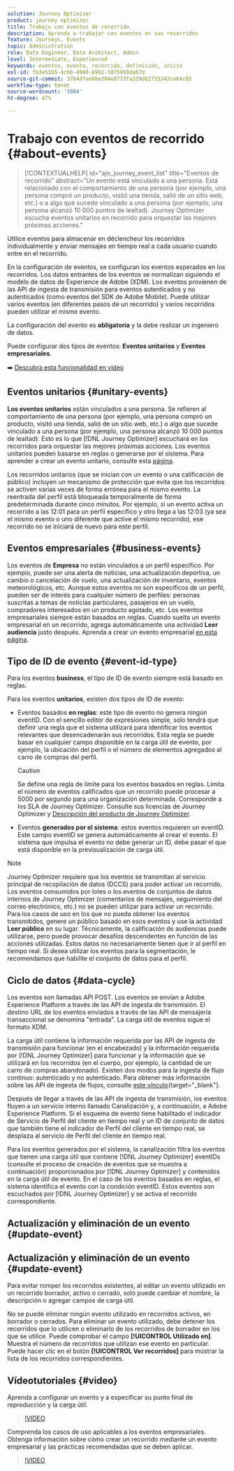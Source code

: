 ```yaml
---
solution: Journey Optimizer
product: journey optimizer
title: Trabajo con eventos de recorrido
description: Aprenda a trabajar con eventos en sus recorridos
feature: Journeys, Events
topic: Administration
role: Data Engineer, Data Architect, Admin
level: Intermediate, Experienced
keywords: eventos, evento, recorrido, definición, inicio
exl-id: fb3e51b5-4cbb-4949-8992-1075959da67d
source-git-commit: 3764d7eebbe304e0773fa329db2755342ce64c85
workflow-type: tm+mt
source-wordcount: '1084'
ht-degree: 47%

---
```


# Trabajo con eventos de recorrido {#about-events}

>[!CONTEXTUALHELP]
>id="ajo_journey_event_list"
>title="Eventos de recorrido"
>abstract="Un evento está vinculado a una persona. Está relacionado con el comportamiento de una persona (por ejemplo, una persona compró un producto, visitó una tienda, salió de un sitio web, etc.) o a algo que sucede vinculado a una persona (por ejemplo, una persona alcanzó 10 000 puntos de lealtad). Journey Optimizer escucha eventos unitarios en recorrido para orquestar las mejores próximas acciones."

Utilice eventos para almacenar en déclencheur los recorridos individualmente y enviar mensajes en tiempo real a cada usuario cuando entre en el recorrido.

En la configuración de eventos, se configuran los eventos esperados en los recorridos. Los datos entrantes de los eventos se normalizan siguiendo el modelo de datos de Experience de Adobe (XDM). Los eventos provienen de las API de ingesta de transmisión para eventos autenticados y no autenticados (como eventos del SDK de Adobe Mobile). Puede utilizar varios eventos (en diferentes pasos de un recorrido) y varios recorridos pueden utilizar el mismo evento.

La configuración del evento es **obligatoria** y la debe realizar un ingeniero de datos.

Puede configurar dos tipos de eventos: **Eventos unitarios** y **Eventos empresariales**.


➡️ [Descubra esta funcionalidad en vídeo](#video)

## Eventos unitarios {#unitary-events}

**Los eventos unitarios** están vinculados a una persona. Se refieren al comportamiento de una persona (por ejemplo, una persona compró un producto, visitó una tienda, salió de un sitio web, etc.) o algo que sucede vinculado a una persona (por ejemplo, una persona alcanzó 10 000 puntos de lealtad). Esto es lo que [!DNL Journey Optimizer] escuchará en los recorridos para orquestar las mejores próximas acciones. Los eventos unitarios pueden basarse en reglas o generarse por el sistema. Para aprender a crear un evento unitario, consulte esta [página](../event/about-creating.md).

Los recorridos unitarios (que se inician con un evento o una calificación de público) incluyen un mecanismo de protección que evita que los recorridos se activen varias veces de forma errónea para el mismo evento. La reentrada del perfil está bloqueada temporalmente de forma predeterminada durante cinco minutos. Por ejemplo, si un evento activa un recorrido a las 12:01 para un perfil específico y otro llega a las 12:03 (ya sea el mismo evento o uno diferente que active el mismo recorrido), ese recorrido no se iniciará de nuevo para este perfil.

## Eventos empresariales {#business-events}

Los eventos de **Empresa** no están vinculados a un perfil específico. Por ejemplo, puede ser una alerta de noticias, una actualización deportiva, un cambio o cancelación de vuelo, una actualización de inventario, eventos meteorológicos, etc. Aunque estos eventos no son específicos de un perfil, pueden ser de interés para cualquier número de perfiles: personas suscritas a temas de noticias particulares, pasajeros en un vuelo, compradores interesados en un producto agotado, etc. Los eventos empresariales siempre están basados en reglas. Cuando suelta un evento empresarial en un recorrido, agrega automáticamente una actividad **Leer audiencia** justo después. Aprenda a crear un evento empresarial [en esta página](../event/about-creating-business.md).


## Tipo de ID de evento {#event-id-type}

Para los eventos **business**, el tipo de ID de evento siempre está basado en reglas.

Para los eventos **unitarios**, existen dos tipos de ID de evento:

* Eventos basados **en reglas**: este tipo de evento no genera ningún eventID. Con el sencillo editor de expresiones simple, solo tendrá que definir una regla que el sistema utilizará para identificar los eventos relevantes que desencadenarán sus recorridos. Esta regla se puede basar en cualquier campo disponible en la carga útil de evento, por ejemplo, la ubicación del perfil o el número de elementos agregados al carro de compras del perfil.

  >[!CAUTION]
  >
  >Se define una regla de límite para los eventos basados en reglas. Limita el número de eventos calificados que un recorrido puede procesar a 5000 por segundo para una organización determinada. Corresponde a los SLA de Journey Optimizer. Consulte sus licencias de Journey Optimizer y [Descripción del producto de Journey Optimizer](https://helpx.adobe.com/es/legal/product-descriptions/adobe-journey-optimizer.html).

* Eventos **generados por el sistema**: estos eventos requieren un eventID. Este campo eventID se genera automáticamente al crear el evento. El sistema que impulsa el evento no debe generar un ID, debe pasar el que está disponible en la previsualización de carga útil.

>[!NOTE]
>
>Journey Optimizer requiere que los eventos se transmitan al servicio principal de recopilación de datos (DCCS) para poder activar un recorrido. Los eventos consumidos por lotes o los eventos de conjuntos de datos internos de Journey Optimizer (comentarios de mensajes, seguimiento del correo electrónico, etc.) no se pueden utilizar para activar un recorrido. Para los casos de uso en los que no pueda obtener los eventos transmitidos, genere un público basado en esos eventos y use la actividad **Leer público** en su lugar. Técnicamente, la calificación de audiencias puede utilizarse, pero puede provocar desafíos descendentes en función de las acciones utilizadas. Estos datos no necesariamente tienen que ir al perfil en tiempo real. Si desea utilizar los eventos para la segmentación, le recomendamos que habilite el conjunto de datos para el perfil.

## Ciclo de datos {#data-cycle}

Los eventos son llamadas API POST. Los eventos se envían a Adobe Experience Platform a través de las API de ingesta de transmisión. El destino URL de los eventos enviados a través de las API de mensajería transaccional se denomina &quot;entrada&quot;. La carga útil de eventos sigue el formato XDM.

La carga útil contiene la información requerida por las API de ingesta de transmisión para funcionar (en el encabezado) y la información requerida por [!DNL Journey Optimizer] para funcionar y la información que se utilizará en los recorridos (en el cuerpo, por ejemplo, la cantidad de un carro de compras abandonado). Existen dos modos para la ingesta de flujo continuo: autenticado y no autenticado. Para obtener más información sobre las API de ingesta de flujos, consulte [este vínculo](https://experienceleague.adobe.com/docs/experience-platform/xdm/api/getting-started.html?lang=es){target="_blank"}.

Después de llegar a través de las API de ingesta de transmisión, los eventos fluyen a un servicio interno llamado Canalización y, a continuación, a Adobe Experience Platform. Si el esquema de evento tiene habilitado el indicador de Servicio de Perfil del cliente en tiempo real y un ID de conjunto de datos que también tiene el indicador de Perfil del cliente en tiempo real, se desplaza al servicio de Perfil del cliente en tiempo real.

Para los eventos generados por el sistema, la canalización filtra los eventos que tienen una carga útil que contiene [!DNL Journey Optimizer] eventIDs (consulte el proceso de creación de eventos que se muestra a continuación) proporcionados por [!DNL Journey Optimizer] y contenidos en la carga útil de evento. En el caso de los eventos basados en reglas, el sistema identifica el evento con la condición eventID. Estos eventos son escuchados por [!DNL Journey Optimizer] y se activa el recorrido correspondiente.

## Actualización y eliminación de un evento {#update-event}


## Actualización y eliminación de un evento {#update-event}


Para evitar romper los recorridos existentes, al editar un evento utilizado en un recorrido borrador, activo o cerrado, solo puede cambiar el nombre, la descripción o agregar campos de carga útil.

No se puede eliminar ningún evento utilizado en recorridos activos, en borrador o cerrados. Para eliminar un evento utilizado, debe detener los recorridos que lo utilicen o eliminarlo de los recorridos de borrador en los que se utilice. Puede comprobar el campo **[!UICONTROL Utilizado en]**. Muestra el número de recorridos que utilizan ese evento en particular. Puede hacer clic en el botón **[!UICONTROL Ver recorridos]** para mostrar la lista de los recorridos correspondientes.

## Vídeotutoriales {#video}

Aprenda a configurar un evento y a especificar su punto final de reproducción y la carga útil.

>[!VIDEO](https://video.tv.adobe.com/v/3431518?quality=12&captions=spa)

Comprenda los casos de uso aplicables a los eventos empresariales. Obtenga información sobre cómo crear un recorrido mediante un evento empresarial y las prácticas recomendadas que se deben aplicar.

>[!VIDEO](https://video.tv.adobe.com/v/3416328?quality=12&captions=spa)
